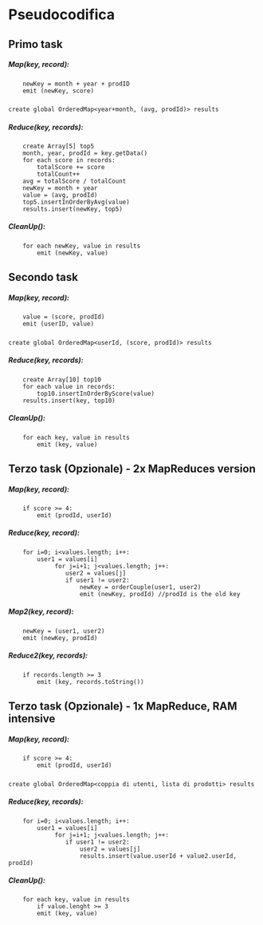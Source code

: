 # Pseudocodifica

## Primo task
##### Map(key, record):
        newKey = month + year + prodID
        emit (newKey, score)
#####
    create global OrderedMap<year+month, (avg, prodId)> results
##### Reduce(key, records):
        create Array[5] top5
        month, year, prodId = key.getData()
        for each score in records:
            totalScore += score
            totalCount++
        avg = totalScore / totalCount
        newKey = month + year
        value = (avg, prodId)
        top5.insertInOrderByAvg(value)
        results.insert(newKey, top5)
##### CleanUp():
        for each newKey, value in results
            emit (newKey, value)
      
## Secondo task
##### Map(key, record):
        value = (score, prodId)
        emit (userID, value)
#####
    create global OrderedMap<userId, (score, prodId)> results
##### Reduce(key, records):
        create Array[10] top10
        for each value in records:
            top10.insertInOrderByScore(value)
        results.insert(key, top10)
##### CleanUp():
        for each key, value in results
            emit (key, value)


## Terzo task (Opzionale) - 2x MapReduces version
##### Map(key, record):
        if score >= 4:
            emit (prodId, userId)
##### Reduce(key, record):
        for i=0; i<values.length; i++:
            user1 = values[i]
                 for j=i+1; j<values.length; j++: 
                    user2 = values[j]
					if user1 != user2:
						newKey = orderCouple(user1, user2)
						emit (newKey, prodId) //prodId is the old key
##### Map2(key, record):
        newKey = (user1, user2)
        emit (newKey, prodId)
##### Reduce2(key, records):
        if records.length >= 3
            emit (key, records.toString())
            

## Terzo task (Opzionale) - 1x MapReduce, RAM intensive
##### Map(key, record):
        if score >= 4:
            emit (prodId, userId)
#####
    create global OrderedMap<coppia di utenti, lista di prodotti> results
##### Reduce(key, records):
        for i=0; i<values.length; i++:
            user1 = values[i]
                 for j=i+1; j<values.length; j++:
					if user1 != user2:
						user2 = values[j]
						results.insert(value.userId + value2.userId, prodId)
##### CleanUp():
        for each key, value in results
            if value.lenght >= 3
            emit (key, value)